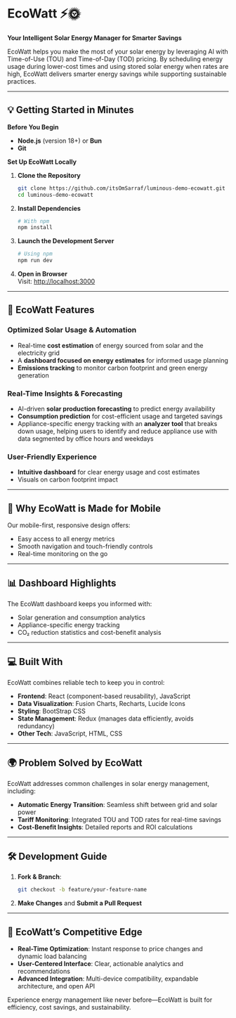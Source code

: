 # **EcoWatt** ⚡🌞  
**Your Intelligent Solar Energy Manager for Smarter Savings**

EcoWatt helps you make the most of your solar energy by leveraging AI with Time-of-Use (TOU) and Time-of-Day (TOD) pricing. By scheduling energy usage during lower-cost times and using stored solar energy when rates are high, EcoWatt delivers smarter energy savings while supporting sustainable practices.

---

## 💡 **Getting Started in Minutes**

**Before You Begin**
- **Node.js** (version 18+) or **Bun**
- **Git**  

**Set Up EcoWatt Locally**
1. **Clone the Repository**  
   ```bash
   git clone https://github.com/itsOmSarraf/luminous-demo-ecowatt.git
   cd luminous-demo-ecowatt
   ```

2. **Install Dependencies**  
   ```bash
   # With npm
   npm install

   ```

3. **Launch the Development Server**  
   ```bash
   # Using npm
   npm run dev
   
   ```

4. **Open in Browser**  
   Visit: [http://localhost:3000](http://localhost:3000)

---

## 🌟 **EcoWatt Features**

### **Optimized Solar Usage & Automation**
- Real-time **cost estimation** of energy sourced from solar and the electricity grid
- A **dashboard focused on energy estimates** for informed usage planning
- **Emissions tracking** to monitor carbon footprint and green energy generation

### **Real-Time Insights & Forecasting**
- AI-driven **solar production forecasting** to predict energy availability  
- **Consumption prediction** for cost-efficient usage and targeted savings  
- Appliance-specific energy tracking with an **analyzer tool** that breaks down usage, helping users to identify and reduce appliance use with data segmented by office hours and weekdays

### **User-Friendly Experience**
- **Intuitive dashboard** for clear energy usage and cost estimates  
- Visuals on carbon footprint impact   

---

## 📱 **Why EcoWatt is Made for Mobile**

Our mobile-first, responsive design offers:
- Easy access to all energy metrics
- Smooth navigation and touch-friendly controls
- Real-time monitoring on the go  

---

## 📊 **Dashboard Highlights**

The EcoWatt dashboard keeps you informed with:
- Solar generation and consumption analytics  
- Appliance-specific energy tracking  
- CO₂ reduction statistics and cost-benefit analysis  

---

## 💻 **Built With**  

EcoWatt combines reliable tech to keep you in control:
- **Frontend**: React (component-based reusability), JavaScript  
- **Data Visualization**: Fusion Charts, Recharts, Lucide Icons  
- **Styling**: BootStrap CSS  
- **State Management**: Redux (manages data efficiently, avoids redundancy)  
- **Other Tech**: JavaScript, HTML, CSS  

---

## 🌍 **Problem Solved by EcoWatt**

EcoWatt addresses common challenges in solar energy management, including:
- **Automatic Energy Transition**: Seamless shift between grid and solar power  
- **Tariff Monitoring**: Integrated TOU and TOD rates for real-time savings  
- **Cost-Benefit Insights**: Detailed reports and ROI calculations  

---

## 🛠️ **Development Guide**

1. **Fork & Branch**:  
   ```bash
   git checkout -b feature/your-feature-name
   ```
2. **Make Changes** and **Submit a Pull Request**

---

## 💪 **EcoWatt’s Competitive Edge**

- **Real-Time Optimization**: Instant response to price changes and dynamic load balancing  
- **User-Centered Interface**: Clear, actionable analytics and recommendations  
- **Advanced Integration**: Multi-device compatibility, expandable architecture, and open API

Experience energy management like never before—EcoWatt is built for efficiency, cost savings, and sustainability.
